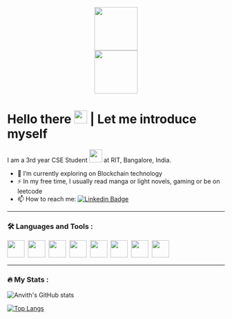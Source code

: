 <div id="header" align="center">
  <img src="https://media.giphy.com/media/M9gbBd9nbDrOTu1Mqx/giphy.gif" width="100">
</div>

<div class="socials" align="center">
  <a href="https://www.linkedin.com/in/anvith-b80381227/">
  <img src="https://img.shields.io/badge/LinkedIn-blue?logo=linkedin&logoColor=white&style=for-the-badge" width="100">
  </a>
</div>

<h1>
  Hello there
  <img src="https://media.giphy.com/media/hvRJCLFzcasrR4ia7z/giphy.gif" width="30px"/> | 
  Let me introduce myself
</h1>

I am a 3rd year CSE Student <img src="https://media.giphy.com/media/WUlplcMpOCEmTGBtBW/giphy.gif" width="30"> at RIT, Bangalore, India.


- 🔭 I’m currently exploring on Blockchain technology
- :zap: In my free time, I usually read manga or light novels, gaming or be on leetcode
- 📫 How to reach me: [![Linkedin Badge](https://img.shields.io/badge/-Anvith-blue?style=flat&logo=Linkedin&logoColor=white)](https://www.linkedin.com/in/anvith-b80381227/)

---

### :hammer_and_wrench: Languages and Tools :
<div class="icons">
  <img src="https://github.com/AnvithDev/devicon/blob/master/icons/java/java-original-wordmark.svg"  width="40" height="40"/>&nbsp;
  <img src="https://github.com/AnvithDev/devicon/blob/master/icons/c/c-original.svg"  width="40" height="40"/>&nbsp;
  <img src="https://github.com/AnvithDev/devicon/blob/master/icons/python/python-original-wordmark.svg"  width="40" height="40"/>&nbsp;
  <img src="https://github.com/AnvithDev/devicon/blob/master/icons/react/react-original-wordmark.svg"  width="40" height="40"/>&nbsp;
  <img src="https://github.com/AnvithDev/devicon/blob/master/icons/nodejs/nodejs-original-wordmark.svg"  width="40" height="40"/>&nbsp;
  <img src="https://github.com/AnvithDev/devicon/blob/master/icons/mysql/mysql-original-wordmark.svg"  width="40" height="40"/>&nbsp;
  <img src="https://github.com/AnvithDev/devicon/blob/master/icons/mongodb/mongodb-original-wordmark.svg"  width="40" height="40"/>&nbsp;
  <img src="https://github.com/AnvithDev/devicon/blob/master/icons/solidity/solidity-original.svg"  width="40" height="40"/>&nbsp;
 </div>
 
 ---

### :fire: My Stats :
![Anvith's GitHub stats](https://github-readme-stats.vercel.app/api?username=AnvithDev&count_private=true&theme=vision-friendly-dark&hide=prs&show_icons=true)<div></div>
[![Top Langs](https://github-readme-stats.vercel.app/api/top-langs/?username=AnvithDev&layout=compact&theme=vision-friendly-dark)](https://github.com/anuraghazra/github-readme-stats) <div></div>
<!-- <img src="https://komarev.com/ghpvc/?username=AnvithDev&style=flat-square&color=blue" alt=""/> -->
